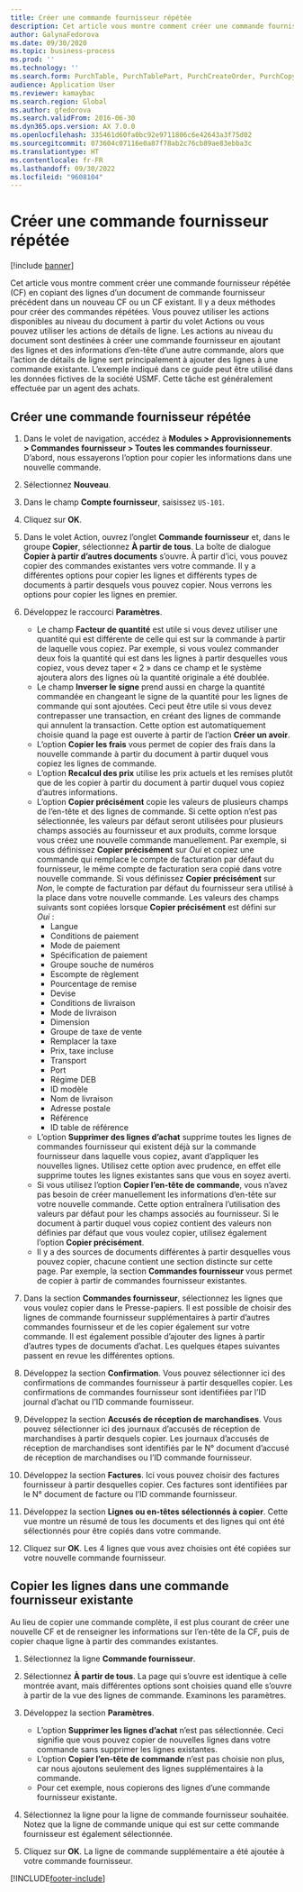 ```yaml
---
title: Créer une commande fournisseur répétée
description: Cet article vous montre comment créer une commande fournisseur répétée (CF) en copiant des lignes d’un document de commande fournisseur précédent dans un nouveau CF ou un CF existant.
author: GalynaFedorova
ms.date: 09/30/2020
ms.topic: business-process
ms.prod: ''
ms.technology: ''
ms.search.form: PurchTable, PurchTablePart, PurchCreateOrder, PurchCopying
audience: Application User
ms.reviewer: kamaybac
ms.search.region: Global
ms.author: gfedorova
ms.search.validFrom: 2016-06-30
ms.dyn365.ops.version: AX 7.0.0
ms.openlocfilehash: 335461d60fa0bc92e9711806c6e42643a3f75d02
ms.sourcegitcommit: 073604c07116e0a87f78ab2c76cb89ae83ebba3c
ms.translationtype: HT
ms.contentlocale: fr-FR
ms.lasthandoff: 09/30/2022
ms.locfileid: "9608104"
---
```

# <a name="create-a-repeat-purchase-order"></a>Créer une commande fournisseur répétée

[!include [banner](../../includes/banner.md)]

Cet article vous montre comment créer une commande fournisseur répétée (CF) en copiant des lignes d’un document de commande fournisseur précédent dans un nouveau CF ou un CF existant. Il y a deux méthodes pour créer des commandes répétées. Vous pouvez utiliser les actions disponibles au niveau du document à partir du volet Actions ou vous pouvez utiliser les actions de détails de ligne. Les actions au niveau du document sont destinées à créer une commande fournisseur en ajoutant des lignes et des informations d’en-tête d’une autre commande, alors que l’action de détails de ligne sert principalement à ajouter des lignes à une commande existante. L’exemple indiqué dans ce guide peut être utilisé dans les données fictives de la société USMF. Cette tâche est généralement effectuée par un agent des achats.

## <a name="create-a-new-repeat-purchase-order"></a>Créer une commande fournisseur répétée

1. Dans le volet de navigation, accédez à **Modules \> Approvisionnements \> Commandes fournisseur \> Toutes les commandes fournisseur**. D’abord, nous essayerons l’option pour copier les informations dans une nouvelle commande.  
1. Sélectionnez **Nouveau**.
1. Dans le champ **Compte fournisseur**, saisissez `US-101`.
1. Cliquez sur **OK**.
1. Dans le volet Action, ouvrez l’onglet **Commande fournisseur** et, dans le groupe **Copier**, sélectionnez **À partir de tous**. La boîte de dialogue **Copier à partir d’autres documents** s’ouvre. À partir d’ici, vous pouvez copier des commandes existantes vers votre commande. Il y a différentes options pour copier les lignes et différents types de documents à partir desquels vous pouvez copier. Nous verrons les options pour copier les lignes en premier.
1. Développez le raccourci **Paramètres**.

    - Le champ **Facteur de quantité** est utile si vous devez utiliser une quantité qui est différente de celle qui est sur la commande à partir de laquelle vous copiez. Par exemple, si vous voulez commander deux fois la quantité qui est dans les lignes à partir desquelles vous copiez, vous devez taper « 2 » dans ce champ et le système ajoutera alors des lignes où la quantité originale a été doublée.  
    - Le champ **Inverser le signe** prend aussi en charge la quantité commandée en changeant le signe de la quantité pour les lignes de commande qui sont ajoutées. Ceci peut être utile si vous devez contrepasser une transaction, en créant des lignes de commande qui annulent la transaction. Cette option est automatiquement choisie quand la page est ouverte à partir de l’action **Créer un avoir**.  
    - L’option **Copier les frais** vous permet de copier des frais dans la nouvelle commande à partir du document à partir duquel vous copiez les lignes de commande.  
    - L’option **Recalcul des prix** utilise les prix actuels et les remises plutôt que de les copier à partir du document à partir duquel vous copiez d’autres informations.  
    - L’option **Copier précisément** copie les valeurs de plusieurs champs de l’en-tête et des lignes de commande. Si cette option n’est pas sélectionnée, les valeurs par défaut seront utilisées pour plusieurs champs associés au fournisseur et aux produits, comme lorsque vous créez une nouvelle commande manuellement. Par exemple, si vous définissez **Copier précisément** sur *Oui* et copiez une commande qui remplace le compte de facturation par défaut du fournisseur, le même compte de facturation sera copié dans votre nouvelle commande. Si vous définissez **Copier précisément** sur *Non*, le compte de facturation par défaut du fournisseur sera utilisé à la place dans votre nouvelle commande. Les valeurs des champs suivants sont copiées lorsque **Copier précisément** est défini sur *Oui* :
        - Langue
        - Conditions de paiement
        - Mode de paiement
        - Spécification de paiement
        - Groupe souche de numéros
        - Escompte de règlement
        - Pourcentage de remise
        - Devise
        - Conditions de livraison
        - Mode de livraison
        - Dimension
        - Groupe de taxe de vente
        - Remplacer la taxe
        - Prix, taxe incluse
        - Transport
        - Port
        - Régime DEB
        - ID modèle
        - Nom de livraison
        - Adresse postale
        - Référence
        - ID table de référence
    - L’option **Supprimer des lignes d’achat** supprime toutes les lignes de commandes fournisseur qui existent déjà sur la commande fournisseur dans laquelle vous copiez, avant d’appliquer les nouvelles lignes. Utilisez cette option avec prudence, en effet elle supprime toutes les lignes existantes sans que vous en soyez averti.  
    - Si vous utilisez l’option **Copier l’en-tête de commande**, vous n’avez pas besoin de créer manuellement les informations d’en-tête sur votre nouvelle commande. Cette option entraînera l’utilisation des valeurs par défaut pour les champs associés au fournisseur. Si le document à partir duquel vous copiez contient des valeurs non définies par défaut que vous voulez copier, utilisez également l’option **Copier précisément**.
    - Il y a des sources de documents différentes à partir desquelles vous pouvez copier, chacune contient une section distincte sur cette page. Par exemple, la section **Commandes fournisseur** vous permet de copier à partir de commandes fournisseur existantes.  

1. Dans la section **Commandes fournisseur**, sélectionnez les lignes que vous voulez copier dans le Presse-papiers. Il est possible de choisir des lignes de commande fournisseur supplémentaires à partir d’autres commandes fournisseur et de les copier également sur votre commande. Il est également possible d’ajouter des lignes à partir d’autres types de documents d’achat. Les quelques étapes suivantes passent en revue les différentes options.  
1. Développez la section **Confirmation**. Vous pouvez sélectionner ici des confirmations de commandes fournisseur à partir desquelles copier. Les confirmations de commandes fournisseur sont identifiées par l’ID journal d’achat ou l’ID commande fournisseur.  
1. Développez la section **Accusés de réception de marchandises**. Vous pouvez sélectionner ici des journaux d’accusés de réception de marchandises à partir desquels copier. Les journaux d’accusés de réception de marchandises sont identifiés par le N° document d’accusé de réception de marchandises ou l’ID commande fournisseur.
1. Développez la section **Factures**. Ici vous pouvez choisir des factures fournisseur à partir desquelles copier. Ces factures sont identifiées par le N° document de facture ou l’ID commande fournisseur.
1. Développez la section **Lignes ou en-têtes sélectionnés à copier**. Cette vue montre un résumé de tous les documents et des lignes qui ont été sélectionnés pour être copiés dans votre commande.
1. Cliquez sur **OK**. Les 4 lignes que vous avez choisies ont été copiées sur votre nouvelle commande fournisseur.

## <a name="copy-lines-to-an-existing-purchase-order"></a>Copier les lignes dans une commande fournisseur existante  

Au lieu de copier une commande complète, il est plus courant de créer une nouvelle CF et de renseigner les informations sur l’en-tête de la CF, puis de copier chaque ligne à partir des commandes existantes.  

1. Sélectionnez la ligne **Commande fournisseur**.
1. Sélectionnez **À partir de tous**. La page qui s’ouvre est identique à celle montrée avant, mais différentes options sont choisies quand elle s’ouvre à partir de la vue des lignes de commande. Examinons les paramètres.
1. Développez la section **Paramètres**.

    - L’option **Supprimer les lignes d’achat** n’est pas sélectionnée. Ceci signifie que vous pouvez copier de nouvelles lignes dans votre commande sans supprimer les lignes existantes.
    - L’option **Copier l’en-tête de commande** n’est pas choisie non plus, car nous ajoutons seulement des lignes supplémentaires à la commande.
    - Pour cet exemple, nous copierons des lignes d’une commande fournisseur existante.

1. Sélectionnez la ligne pour la ligne de commande fournisseur souhaitée. Notez que la ligne de commande unique qui est sur cette commande fournisseur est également sélectionnée.  
1. Cliquez sur **OK**. La ligne de commande supplémentaire a été ajoutée à votre commande fournisseur.  

[!INCLUDE[footer-include](../../../includes/footer-banner.md)]